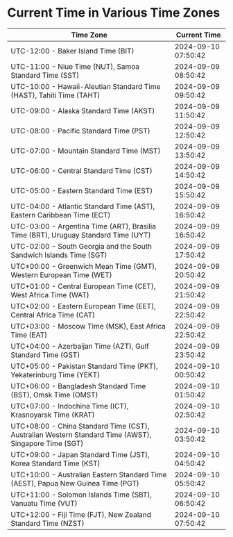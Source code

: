 # Current Time in Various Time Zones

| Time Zone | Current Time |
|-----------|--------------|
| UTC-12:00 - Baker Island Time (BIT) | 2024-09-10 07:50:42 |
| UTC-11:00 - Niue Time (NUT), Samoa Standard Time (SST) | 2024-09-09 08:50:42 |
| UTC-10:00 - Hawaii-Aleutian Standard Time (HAST), Tahiti Time (TAHT) | 2024-09-09 09:50:42 |
| UTC-09:00 - Alaska Standard Time (AKST) | 2024-09-09 11:50:42 |
| UTC-08:00 - Pacific Standard Time (PST) | 2024-09-09 12:50:42 |
| UTC-07:00 - Mountain Standard Time (MST) | 2024-09-09 13:50:42 |
| UTC-06:00 - Central Standard Time (CST) | 2024-09-09 14:50:42 |
| UTC-05:00 - Eastern Standard Time (EST) | 2024-09-09 15:50:42 |
| UTC-04:00 - Atlantic Standard Time (AST), Eastern Caribbean Time (ECT) | 2024-09-09 16:50:42 |
| UTC-03:00 - Argentina Time (ART), Brasília Time (BRT), Uruguay Standard Time (UYT) | 2024-09-09 16:50:42 |
| UTC-02:00 - South Georgia and the South Sandwich Islands Time (SGT) | 2024-09-09 17:50:42 |
| UTC±00:00 - Greenwich Mean Time (GMT), Western European Time (WET) | 2024-09-09 20:50:42 |
| UTC+01:00 - Central European Time (CET), West Africa Time (WAT) | 2024-09-09 21:50:42 |
| UTC+02:00 - Eastern European Time (EET), Central Africa Time (CAT) | 2024-09-09 22:50:42 |
| UTC+03:00 - Moscow Time (MSK), East Africa Time (EAT) | 2024-09-09 22:50:42 |
| UTC+04:00 - Azerbaijan Time (AZT), Gulf Standard Time (GST) | 2024-09-09 23:50:42 |
| UTC+05:00 - Pakistan Standard Time (PKT), Yekaterinburg Time (YEKT) | 2024-09-10 00:50:42 |
| UTC+06:00 - Bangladesh Standard Time (BST), Omsk Time (OMST) | 2024-09-10 01:50:42 |
| UTC+07:00 - Indochina Time (ICT), Krasnoyarsk Time (KRAT) | 2024-09-10 02:50:42 |
| UTC+08:00 - China Standard Time (CST), Australian Western Standard Time (AWST), Singapore Time (SGT) | 2024-09-10 03:50:42 |
| UTC+09:00 - Japan Standard Time (JST), Korea Standard Time (KST) | 2024-09-10 04:50:42 |
| UTC+10:00 - Australian Eastern Standard Time (AEST), Papua New Guinea Time (PGT) | 2024-09-10 05:50:42 |
| UTC+11:00 - Solomon Islands Time (SBT), Vanuatu Time (VUT) | 2024-09-10 06:50:42 |
| UTC+12:00 - Fiji Time (FJT), New Zealand Standard Time (NZST) | 2024-09-10 07:50:42 |
